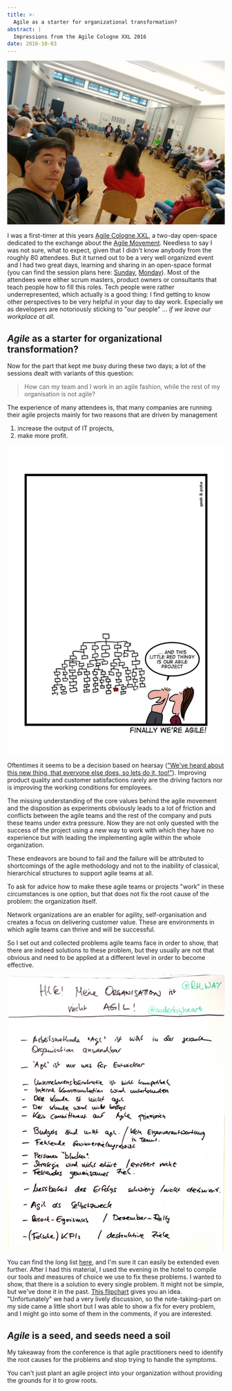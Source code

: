 ```yaml
---
title: >-
  Agile as a starter for organizational transformation?
abstract: |
  Impressions from the Agile Cologne XXL 2016
date: 2016-10-03
---
```


![Agile Cologne XXL 2016](../media/2016-10-03-agile-cologne-xxl-2016/hero.jpeg)

I was a first-timer at this years [Agile Cologne XXL][1], a two-day open-space
dedicated to the exchange about the [Agile Movement][2]. Needless to say I was
not sure, what to expect, given that I didn't know anybody from the roughly 80
attendees. But it turned out to be a very well organized event and I had two
great days, learning and sharing in an open-space format (you can find the
session plans here: [Sunday][su], [Monday][mo]). Most of the attendees were
either scrum masters, product owners or consultants that teach people how to
fill this roles. Tech people were rather underrepresented, which actually is a
good thing: I find getting to know other perspectives to be very helpful in your
day to day work. Especially we as developers are notoriously sticking to "our
people" … _if we leave our workplace at all_.

## _Agile_ as a starter for organizational transformation?

Now for the part that kept me busy during these two days; a lot of the sessions
dealt with variants of this question:

> How can my team and I work in an agile fashion, while the rest of my
> organisation is not agile?

The experience of many attendees is, that many companies are running their agile
projects mainly for two reasons that are driven by management

1. increase the output of IT projects,
2. make more profit.

![1*nwNT2FhSgjq9FHogVI87dw](../media/2016-10-03-agile-cologne-xxl-2016/1_nwNT2FhSgjq9FHogVI87dw.jpeg)

Oftentimes it seems to be a decision based on hearsay (["We've heard about this
new thing, that everyone else does, so lets do it, too!"][gap]). Improving
product quality and customer satisfactions rarely are the driving factors nor is
improving the working conditions for employees.

The missing understanding of the core values behind the agile movement and the
disposition as experiments obviously leads to a lot of friction and conflicts
between the agile teams and the rest of the company and puts these teams under
extra pressure. Now they are not only quested with the success of the project
using a new way to work with which they have no experience but with leading the
implementing agile within the whole organization.

These endeavors are bound to fail and the failure will be attributed to
shortcomings of the agile methodology and not to the inability of classical,
hierarchical structures to support agile teams at all.

To ask for advice how to make these agile teams or projects "work" in these
circumstances is one option, but that does not fix the root cause of the
problem: the organization itself.

Network organizations are an enabler for agility, self-organisation and creates
a focus on delivering customer value. These are environments in which agile
teams can thrive and will be successful.

So I set out and collected problems agile teams face in order to show, that
there are indeed solutions to these problem, but they usually are not that
obvious and need to be applied at a different level in order to become
effective.

![1*woxzYPiopsfBm4nwPIOT5Q](../media/2016-10-03-agile-cologne-xxl-2016/1_woxzYPiopsfBm4nwPIOT5Q.jpeg)

You can find the long list [here][probs], and I'm sure it can easily be extended
even further. After I had this material, I used the evening in the hotel to
compile our tools and measures of choice we use to fix these problems. I wanted
to show, that there is a solution to every single problem. It might not be
simple, but we've done it in the past. [This flipchart][solution] gives you an
idea. "Unfortunately" we had a very lively discussion, so the note-taking-part
on my side came a little short but I was able to show a fix for every problem,
and I might go into some of them in the comments, if you are interested.

## _Agile_ is a seed, and seeds need a soil

My takeaway from the conference is that agile practitioners need to identify the
root causes for the problems and stop trying to handle the symptoms.

You can't just plant an agile project into your organization without providing
the grounds for it to grow roots.

[1]: http://agilecologne.de/
[2]: http://agilemanifesto.org/
[su]:
  https://www.flickr.com/photos/tacker/30109096515/in/album-72157671333742283/
[mo]:
  https://www.flickr.com/photos/tacker/29481516243/in/album-72157671333742283/
[gap]: http://geek-and-poke.com/geekandpoke/2016/4/26/finally-agile
[probs]:
  https://www.flickr.com/photos/tacker/29994987272/in/album-72157671333742283/
[solution]:
  https://www.flickr.com/photos/tacker/29481083554/in/album-72157671333742283/
